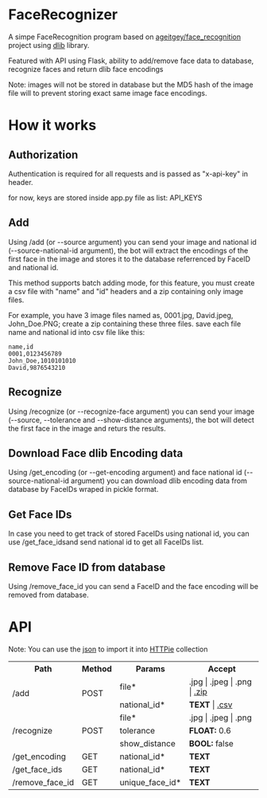 # FaceRecognizer
A simpe FaceRecognition program based on [ageitgey/face_recognition](https://github.com/ageitgey/face_recognition) project using [dlib](http://dlib.net/) library.

Featured with API using Flask, ability to add/remove face data to database, recognize faces and return dlib face encodings

Note: images will not be stored in database but the MD5 hash of the image file will to prevent storing exact same image face encodings.
# How it works

## Authorization
Authentication is required for all requests and is passed as "x-api-key" in header.

for now, keys are stored inside app.py file as list: API_KEYS

## Add
Using /add (or --source argument) you can send your image and national id (--source-national-id argument), the bot will extract the encodings of the first face in the image and stores it to the database referrenced by FaceID and national id.

This method supports batch adding mode, for this feature, you must create a csv file with "name" and "id" headers and a zip containing only image files.

For example, you have 3 image files named as, 0001.jpg, David.jpeg, John_Doe.PNG; create a zip containing these three files. save each file name and national id into csv file like this:
```csv
name,id
0001,0123456789
John_Doe,1010101010
David,9876543210
```

## Recognize
Using /recognize (or --recognize-face argument) you can send your image (--source, --tolerance and --show-distance arguments), the bot will detect the first face in the image and returs the results.

## Download Face dlib Encoding data
Using /get_encoding (or --get-encoding argument) and face national id (--source-national-id argument) you can download dlib encoding data from database by FaceIDs wraped in pickle format.

## Get Face IDs
In case you need to get track of stored FaceIDs using national id, you can use /get_face_idsand send national id to get all FaceIDs list.

## Remove Face ID from database
Using /remove_face_id you can send a FaceID and the face encoding will be removed from database.

# API

Note: You can use the [json](httpie-collection-face_recognition.json) to import it into [HTTPie](https://httpie.io/) collection

<table>
  <tr>
    <th>Path</th>
    <th>Method</th>
    <th>Params</th>
    <th>Accept</th>
  </tr>
  
  <tr>
    <td rowspan="2">/add</td>
    <td rowspan="2">POST</td>
    <td>file*</td>
    <td>.jpg | .jpeg | .png | <ins>.zip</ins></td>
  </tr>
  <tr>
    <td>national_id*</td>
    <td><strong>TEXT</strong> | <ins>.csv</ins></td>
  </tr>
  
  <tr>
    <td rowspan="3">/recognize</td>
    <td rowspan="3">POST</td>
    <td>file*</td>
    <td>.jpg | .jpeg | .png</td>
  </tr>
  <tr>
    <td>tolerance</td>
    <td><strong>FLOAT:</strong> 0.6</td>
  </tr>
  <tr>
    <td>show_distance</td>
    <td><strong>BOOL:</strong> false</td>
  </tr>
  
  <tr>
    <td>/get_encoding</td>
    <td>GET</td>
    <td>national_id*</td>
    <td><strong>TEXT</strong></td>
  </tr>
  
  <tr>
    <td>/get_face_ids</td>
    <td>GET</td>
    <td>national_id*</td>
    <td><strong>TEXT</strong></td>
  </tr>
  
  <tr>
    <td>/remove_face_id</td>
    <td>GET</td>
    <td>unique_face_id*</td>
    <td><strong>TEXT</strong></td>
  </tr>
</table>

